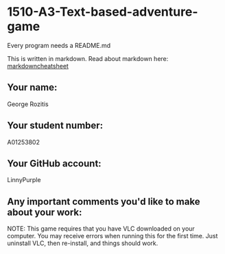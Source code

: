 # 1510-A3-Text-based-adventure-game

Every program needs a README.md

This is written in markdown. Read about markdown here: [markdowncheatsheet](https://www.markdownguide.org/cheat-sheet/)

## Your name:
George Rozitis

## Your student number:
A01253802

## Your GitHub account:
LinnyPurple

## Any important comments you'd like to make about your work:
NOTE: This game requires that you have VLC downloaded on your computer.
You may receive errors when running this for the first time. Just
uninstall VLC, then re-install, and things should work.
